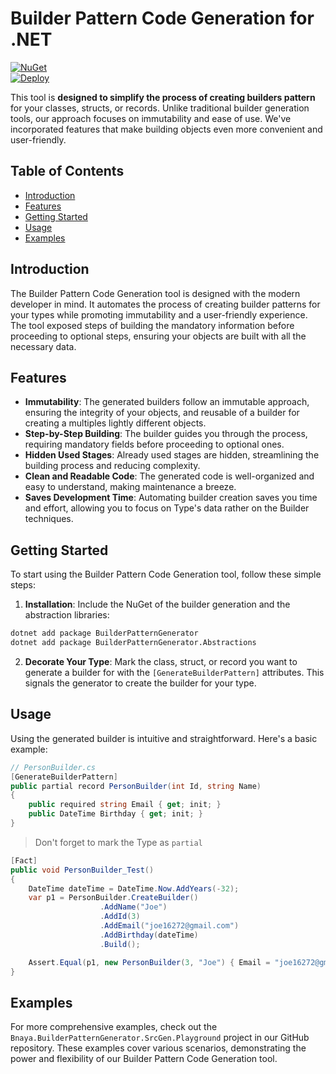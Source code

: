 ﻿# Builder Pattern Code Generation for .NET

[![NuGet](https://img.shields.io/nuget/v/BuilderPatternGenerator.svg)](https://www.nuget.org/packages/BuilderPatternGenerator/)  
[![Deploy](https://github.com/bnayae/Bnaya.BuilderPatternGenerator/actions/workflows/build-publish-v2.yml/badge.svg)](https://github.com/bnayae/Bnaya.BuilderPatternGenerator/actions/workflows/build-publish-v2.yml)

This tool is **designed to simplify the process of creating builders pattern** for your classes, structs, or records. Unlike traditional builder generation tools, our approach focuses on immutability and ease of use. We've incorporated features that make building objects even more convenient and user-friendly.

## Table of Contents

- [Introduction](#introduction)
- [Features](#features)
- [Getting Started](#getting-started)
- [Usage](#usage)
- [Examples](#examples)

## Introduction

The Builder Pattern Code Generation tool is designed with the modern developer in mind. It automates the process of creating builder patterns for your types while promoting immutability and a user-friendly experience. The tool exposed steps of building the mandatory information before proceeding to optional steps, ensuring your objects are built with all the necessary data.

## Features

- **Immutability**: The generated builders follow an immutable approach, ensuring the integrity of your objects, and reusable of a builder for creating a multiples lightly different objects. 
- **Step-by-Step Building**: The builder guides you through the process, requiring mandatory fields before proceeding to optional ones.
- **Hidden Used Stages**: Already used stages are hidden, streamlining the building process and reducing complexity.
- **Clean and Readable Code**: The generated code is well-organized and easy to understand, making maintenance a breeze.
- **Saves Development Time**: Automating builder creation saves you time and effort, allowing you to focus on Type's data rather on the Builder techniques.

## Getting Started

To start using the Builder Pattern Code Generation tool, follow these simple steps:

1. **Installation**: Include the NuGet of the builder generation and the abstraction libraries:

```bash
dotnet add package BuilderPatternGenerator 
dotnet add package BuilderPatternGenerator.Abstractions
```

2. **Decorate Your Type**: Mark the class, struct, or record you want to generate a builder for with the `[GenerateBuilderPattern]` attributes. This signals the generator to create the builder for your type.

## Usage

Using the generated builder is intuitive and straightforward. Here's a basic example:

```cs
// PersonBuilder.cs
[GenerateBuilderPattern]
public partial record PersonBuilder(int Id, string Name)
{
    public required string Email { get; init; }
    public DateTime Birthday { get; init; }
}
```

> Don't forget to mark the Type as `partial`

```cs
[Fact]
public void PersonBuilder_Test()
{
    DateTime dateTime = DateTime.Now.AddYears(-32);
    var p1 = PersonBuilder.CreateBuilder()
                    .AddName("Joe")
                    .AddId(3)
                    .AddEmail("joe16272@gmail.com")
                    .AddBirthday(dateTime)
                    .Build();

    Assert.Equal(p1, new PersonBuilder(3, "Joe") { Email = "joe16272@gmail.com", Birthday = dateTime });
}
```

## Examples

For more comprehensive examples, check out the `Bnaya.BuilderPatternGenerator.SrcGen.Playground` project in our GitHub repository. These examples cover various scenarios, demonstrating the power and flexibility of our  Builder Pattern Code Generation tool.

